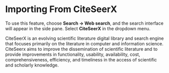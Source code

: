 # Importing From CiteSeerX

To use this feature, choose **Search -&gt; Web search**, and the search interface will appear in the side pane. Select **CiteSeerX** in the dropdown menu.

CiteSeerX is an evolving scientific literature digital library and search engine that focuses primarily on the literature in computer and information science. CiteSeerx aims to improve the dissemination of scientific literature and to provide improvements in functionality, usability, availability, cost, comprehensiveness, efficiency, and timeliness in the access of scientific and scholarly knowledge.
